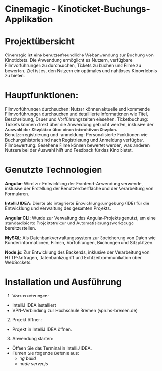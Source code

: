 # Cinemagic - Kinoticket-Buchungs-Applikation

# Projektübersicht
Cinemagic ist eine benutzerfreundliche Webanwendung zur Buchung von Kinotickets. Die Anwendung ermöglicht es Nutzern, verfügbare Filmvorführungen zu durchsuchen, Tickets zu buchen und Filme zu bewerten. Ziel ist es, den Nutzern ein optimales und nahtloses Kinoerlebnis zu bieten.

# Hauptfunktionen:
Filmvorführungen durchsuchen: Nutzer können aktuelle und kommende Filmvorführungen durchsuchen und detaillierte Informationen wie Titel, Beschreibung, Dauer und Vorführungszeiten einsehen.
Ticketbuchung: Tickets können direkt über die Anwendung gebucht werden, inklusive der Auswahl der Sitzplätze über einen interaktiven Sitzplan.
Benutzerregistrierung und -anmeldung: Personalisierte Funktionen wie Buchungshistorie sind nach Registrierung und Anmeldung verfügbar.
Filmbewertung: Gesehene Filme können bewertet werden, was anderen Nutzern bei der Auswahl hilft und Feedback für das Kino bietet.

# Genutzte Technologien
**Angular**: Wird zur Entwicklung der Frontend-Anwendung verwendet, inklusive der Erstellung der Benutzeroberfläche und der Verarbeitung von Formularen.

**IntelliJ IDEA**: Diente als integrierte Entwicklungsumgebung (IDE) für die Entwicklung und Verwaltung des gesamten Projekts.

**Angular CLI**: Wurde zur Verwaltung des Angular-Projekts genutzt, um eine standardisierte Projektstruktur und Automatisierungswerkzeuge bereitzustellen.

**MySQL**: Als Datenbankverwaltungssystem zur Speicherung von Daten wie Kundeninformationen, Filmen, Vorführungen, Buchungen und Sitzplätzen.

**Node.js**: Zur Entwicklung des Backends, inklusive der Verarbeitung von HTTP-Anfragen, Datenbankzugriff und Echtzeitkommunikation über WebSockets.

# Installation und Ausführung

1. Voraussetzungen:
* IntelliJ IDEA installiert
* VPN-Verbindung zur Hochschule Bremen (vpn.hs-bremen.de)

2. Projekt öffnen:
* Projekt in IntelliJ IDEA öffnen.
  
3. Anwendung starten:
* Öffnen Sie das Terminal in IntelliJ IDEA.
* Führen Sie folgende Befehle aus:
  * *ng build*
  * *node server.js*
